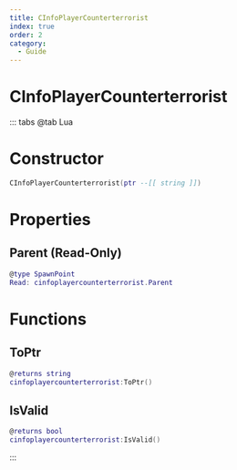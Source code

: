 ```yaml
---
title: CInfoPlayerCounterterrorist
index: true
order: 2
category:
  - Guide
---
```


# CInfoPlayerCounterterrorist

::: tabs
@tab Lua
# Constructor
```lua
CInfoPlayerCounterterrorist(ptr --[[ string ]])
```
# Properties
## Parent (Read-Only)
```lua
@type SpawnPoint
Read: cinfoplayercounterterrorist.Parent
```
# Functions
## ToPtr
```lua
@returns string
cinfoplayercounterterrorist:ToPtr()
```
## IsValid
```lua
@returns bool
cinfoplayercounterterrorist:IsValid()
```

:::